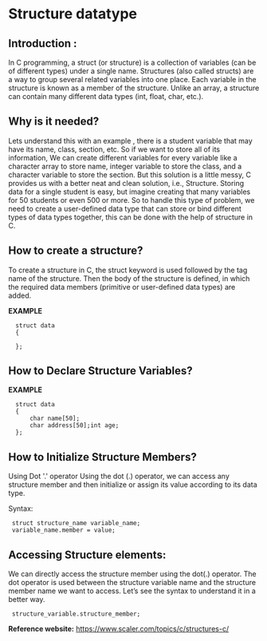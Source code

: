 # Structure datatype
## Introduction : 
In C programming, a struct (or structure) is a collection of variables (can be of different types) under a single name.
Structures (also called structs) are a way to group several related variables into one place. Each variable in the structure is known as a member of the structure. Unlike an array, a structure can contain many different data types (int, float, char, etc.).

## Why is it needed? 
Lets understand this with an example , there is a student variable that may have its name, class, section, etc. So if we want to store all of its information, We can create different variables for every variable like a character array to store name, integer variable to store the class, and a character variable to store the section. But this solution is a little messy, C provides us with a better neat and clean solution, i.e., Structure. Storing data for a single student is easy, but imagine creating that many variables for 50 students or even 500 or more. So to handle this type of problem, we need to create a user-defined data type that can store or bind different types of data types together, this can be done with the help of structure in C.

## How to create a structure? 
To create a structure in C, the struct keyword is used followed by the tag name of the structure. Then the body of the structure is defined, in which the required data members (primitive or user-defined data types) are added.

 **EXAMPLE**
      
      struct data 
      {
          
      };


## How to Declare Structure Variables?

**EXAMPLE**
      
      struct data
      {
          char name[50];
          char address[50];int age;
      };


## How to Initialize Structure Members?
Using Dot '.' operator
Using the dot (.) operator, we can access any structure member and then initialize or assign its value according to its data type.

Syntax:

     struct structure_name variable_name;
     variable_name.member = value;

## Accessing Structure elements: 
We can directly access the structure member using the dot(.) operator. The dot operator is used between the structure variable name and the structure member name we want to access. Let’s see the syntax to understand it in a better way.

     structure_variable.structure_member;

**Reference website:**
https://www.scaler.com/topics/c/structures-c/
 
